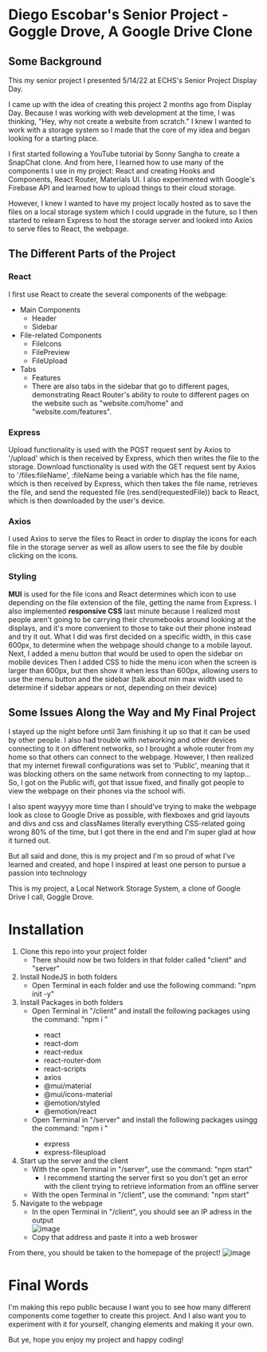 # Diego Escobar's Senior Project - Goggle Drove, A Google Drive Clone

## Some Background

This my senior project I presented 5/14/22 at ECHS's Senior Project Display Day.

I came up with the idea of creating this project 2 months ago from Display Day. Because I was working with web development at the time, I was thinking, "Hey, why not create a website from scratch."
I knew I wanted to work with a storage system so I made that the core of my idea and began looking for a starting place.

I first started following a YouTube tutorial by Sonny Sangha to create a SnapChat clone. And from here, I learned how to use many of the components I use in my project: React and creating Hooks and Components, React Router, Materials UI. I also experimented with Google's Firebase API and learned how to upload things to their cloud storage.

However, I knew I wanted to have my project locally hosted as to save the files on a local storage system which I could upgrade in the future, so I then started to relearn Express to host the storage server and looked into Axios to serve files to React, the webpage.

## The Different Parts of the Project

### React

I first use React to create the several components of the webpage:
- Main Components
  - Header
  - Sidebar
- File-related Components
  - FileIcons
  - FilePreview
  - FileUpload
- Tabs
  - Features
  * There are also tabs in the sidebar that go to different pages, demonstrating React Router's ability to route to different pages on the website such as "website.com/home" and "website.com/features".

### Express

Upload functionality is used with the POST request sent by Axios to '/upload' which is then received by Express, which then writes the file to the storage.
Download functionality is used with the GET request sent by Axios to '/files:fileName', :fileName being a variable which has the file name, which is then received by Express, which then takes the file name, retrieves the file, and send the requested file (res.send(requestedFile)) back to React, which is then downloaded by the user's device.

### Axios

I used Axios to serve the files to React in order to display the icons for each file in the storage server as well as allow users to see the file by double clicking on the icons.

### Styling

**MUI** is used for the file icons and React determines which icon to use depending on the file extension of the file, getting the name from Express.
I also implemented **responsive CSS** last minute because I realized most people aren't going to be carrying their chromebooks around looking at the displays, and it's more convenient to those to take out their phone instead and try it out.
What I did was first decided on a specific width, in this case 600px, to determine when the webpage should change to a mobile layout.
Next, I added a menu button that would be used to open the sidebar on mobile devices
Then I added CSS to hide the menu icon when the screen is larger than 600px, but then show it when less than 600px, allowing users to use the menu button and the sidebar
(talk about min max width used to determine if sidebar appears or not, depending on their device)

## Some Issues Along the Way and My Final Project

I stayed up the night before until 3am finishing it up so that it can be used by other people.
I also had trouble with networking and other devices connecting to it on different networks, so I brought a whole router from my home so that others can connect to the webpage.
However, I then realized that my internet firewall configurations was set to 'Public', meaning that it was blocking others on the same network from connecting to my laptop... So, I got on the Public wifi, got that issue fixed, and finally got people to view the webpage on their phones via the school wifi.

I also spent wayyyy more time than I should've trying to make the webpage look as close to Google Drive as possible, with flexboxes and grid layouts and divs and css and classNames literally everything CSS-related going wrong 80% of the time, but I got there in the end and I'm super glad at how it turned out.

But all said and done, this is my project and I'm so proud of what I've learned and created, and hope I inspired at least one person to pursue a passion into technology

This is my project, a Local Network Storage System, a clone of Google Drive I call, Goggle Drove.

# Installation

1. Clone this repo into your project folder
   - There should now be two folders in that folder called "client" and "server"
2. Install NodeJS in both folders
   - Open Terminal in each folder and use the following command: "npm init -y"
3. Install Packages in both folders
   - Open Terminal in "/client" and install the following packages using the command: "npm i <package name>"
     - react
     - react-dom
     - react-redux
     - react-router-dom
     - react-scripts
     - axios
     - @mui/material
     - @mui/icons-material
     - @emotion/styled
     - @emotion/react
   - Open Terminal in "/server" and install the following packages usingg the command: "npm i <package name>"
     - express
     - express-fileupload
4. Start up the server and the client
   - With the open Terminal in "/server", use the command: "npm start"
     - I recommend starting the server first so you don't get an error with the client trying to retrieve information from an offline server
   - With the open Terminal in "/client", use the command: "npm start"
5. Navigate to the webpage
   -  In the open Terminal in "/client", you should see an IP adress in the output  
   ![image](https://user-images.githubusercontent.com/97565066/168457781-196f272d-c839-4578-82b7-63f5d0ab0bda.png)
   - Copy that address and paste it into a web broswer
  
From there, you should be taken to the homepage of the project!
![image](https://user-images.githubusercontent.com/97565066/168460233-d21195fc-116b-41ae-bc6d-059fb71450d6.png)

# Final Words
  
I'm making this repo public because I want you to see how many different components come together to create this project. And I also want you to experiment with it for yourself, changing elements and making it your own.
  
But ye, hope you enjoy my project and happy coding!
